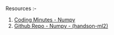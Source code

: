Resources :-

1. [Coding Minutes - Numpy](https://github.com/chaitanyatekane/data-science-prep/blob/main/Numpy/coding-minutes-Numpy.ipynb)
2. [Github Repo - Numpy - (handson-ml2)](https://github.com/ageron/handson-ml2/blob/master/tools_numpy.ipynb)
